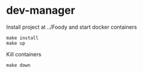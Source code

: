 # dev-manager

Install project at ../Foody and start docker containers
```
make install
make up
```

Kill containers
```
make down
```
